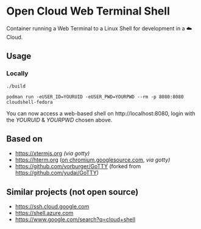# Open Cloud Web Terminal Shell

Container running a Web Terminal to a Linux Shell for development in a ☁️  Cloud.


## Usage

### Locally

    ./build

    podman run -eUSER_ID=YOURUID -eUSER_PWD=YOURPWD --rm -p 8080:8080 cloudshell-fedora

You can now access a web-based shell on http://localhost:8080, login with the _YOURUID_ & _YOURPWD_ chosen above.


## Based on

* https://xtermjs.org _(via gotty)_
* https://hterm.org ([on chromium.googlesource.com](https://chromium.googlesource.com/apps/libapps/+/HEAD/hterm), _via gotty)_
* https://github.com/vorburger/GoTTY (forked from https://github.com/yudai/GoTTY)


## Similar projects (not open source)

* https://ssh.cloud.google.com
* https://shell.azure.com
* https://www.google.com/search?q=cloud+shell
